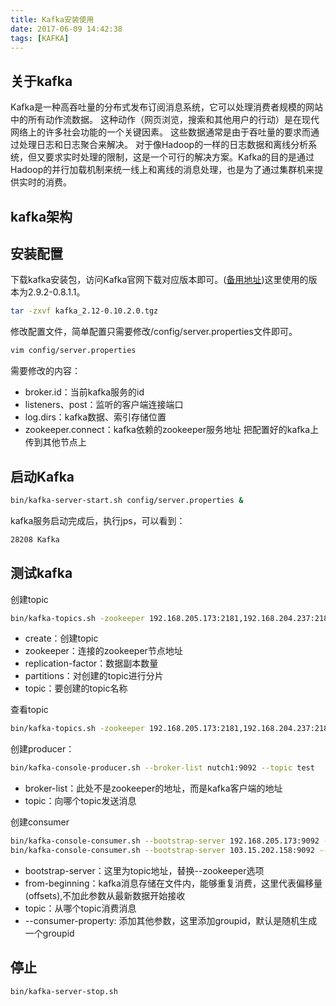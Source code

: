 ```yaml
---
title: Kafka安装使用
date: 2017-06-09 14:42:38
tags: [KAFKA]
---
```

## 关于kafka

Kafka是一种高吞吐量的分布式发布订阅消息系统，它可以处理消费者规模的网站中的所有动作流数据。 这种动作（网页浏览，搜索和其他用户的行动）是在现代网络上的许多社会功能的一个关键因素。 这些数据通常是由于吞吐量的要求而通过处理日志和日志聚合来解决。 对于像Hadoop的一样的日志数据和离线分析系统，但又要求实时处理的限制，这是一个可行的解决方案。Kafka的目的是通过Hadoop的并行加载机制来统一线上和离线的消息处理，也是为了通过集群机来提供实时的消费。

<!-- more -->

## kafka架构


## 安装配置

下载kafka安装包，访问Kafka官网下载对应版本即可。([备用地址](http://mufool.qiniudn.com/hadoop/zookeeper-3.4.9.tar.gz))这里使用的版本为2.9.2-0.8.1.1。

```bash
tar -zxvf kafka_2.12-0.10.2.0.tgz
```

修改配置文件，简单配置只需要修改/config/server.properties文件即可。

```bash
vim config/server.properties
```
需要修改的内容：

- broker.id：当前kafka服务的id
- listeners、post：监听的客户端连接端口
- log.dirs：kafka数据、索引存储位置
- zookeeper.connect：kafka依赖的zookeeper服务地址
把配置好的kafka上传到其他节点上

## 启动Kafka

```bash
bin/kafka-server-start.sh config/server.properties &
```

kafka服务启动完成后，执行jps，可以看到：

```bash
28208 Kafka
```

## 测试kafka

创建topic

```bash
bin/kafka-topics.sh -zookeeper 192.168.205.173:2181,192.168.204.237:2181 -topic test -replication-factor 2 -partitions 1 -create
```

- create：创建topic
- zookeeper：连接的zookeeper节点地址
- replication-factor：数据副本数量
- partitions：对创建的topic进行分片
- topic：要创建的topic名称

查看topic

```bash
bin/kafka-topics.sh -zookeeper 192.168.205.173:2181,192.168.204.237:2181 -list
```

创建producer：

```bash
bin/kafka-console-producer.sh --broker-list nutch1:9092 --topic test
```
- broker-list：此处不是zookeeper的地址，而是kafka客户端的地址
- topic：向哪个topic发送消息

创建consumer

```bash
bin/kafka-console-consumer.sh --bootstrap-server 192.168.205.173:9092 --topic test --from-beginning
bin/kafka-console-consumer.sh --bootstrap-server 103.15.202.158:9092 --topic test --consumer-property group.id=debug_user_num_tags --from-beginning
```

- bootstrap-server：这里为topic地址，替换--zookeeper选项
- from-beginning：kafka消息存储在文件内，能够重复消费，这里代表偏移量(offsets),不加此参数从最新数据开始接收
- topic：从哪个topic消费消息
- --consumer-property: 添加其他参数，这里添加groupid，默认是随机生成一个groupid

## 停止

```bash
bin/kafka-server-stop.sh
```

